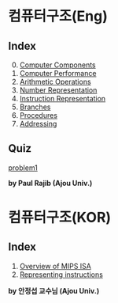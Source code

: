 # 컴퓨터구조(Eng)

## Index

0. [Computer Components](./Computer-Components.md)
1. [Computer Performance](./Computer-Performance.md)
2. [Arithmetic Operations](./Arithmetic-Operation.md)
4. [Number Representation](./Number-Representation.md)
5. [Instruction Representation](./Instruction-Representation.md)
6. [Branches](./Branches.md)
7. [Procedures](./Procedures.md)
8. [Addressing](./Addressing.md)


## Quiz
[problem1](./problem.md)

**by Paul Rajib (Ajou Univ.)**

# 컴퓨터구조(KOR)

## Index

1. [Overview of MIPS ISA](./Overview-of-MIPS-ISA.md)
2. [Representing instructions](./Representing-instructions)

**by 안정섭 교수님 (Ajou Univ.)**